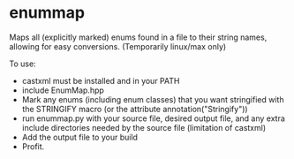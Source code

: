# enummap
Maps all (explicitly marked) enums found in a file to their string names, allowing for easy conversions.
(Temporarily linux/max only)

To use:
- castxml must be installed and in your PATH
- include EnumMap.hpp
- Mark any enums (including enum classes) that you want stringified with the STRINGIFY macro (or the attribute annotation("Stringify"))
- run enummap.py with your source file, desired output file, and any extra include directories needed by the source file (limitation of castxml)
- Add the output file to your build
- Profit.
